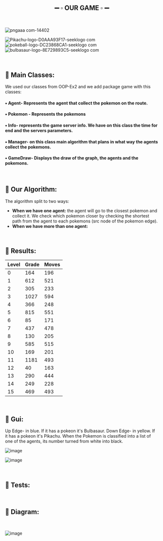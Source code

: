 ## <p align="center"> :heavy_minus_sign: :white_small_square: OUR GAME :white_small_square: :heavy_minus_sign: <br />
<br />

![pngaaa com-14402](https://user-images.githubusercontent.com/93945532/148700984-96867c93-8ba1-4d0e-9661-adb1c4edcb98.png)

![Pikachu-logo-D0AAA93F17-seeklogo com](https://user-images.githubusercontent.com/93945532/148700704-633b6232-4714-4fda-8488-8f30b16b1b02.png)
![pokeball-logo-DC23868CA1-seeklogo com](https://user-images.githubusercontent.com/93945532/148701348-131505d1-68ce-4543-8931-5d0b6e0d84b0.png)
![bulbasaur-logo-8E729893C5-seeklogo com](https://user-images.githubusercontent.com/93945532/148700752-182e40ef-a31e-455f-8ff1-d6072129c8e3.jpg)


<br />

## :large_orange_diamond: Main Classes:
We used our classes from OOP-Ex2 and we add package game with this classes:

#### :black_small_square: Agent- Represents the agent that collect the pokemon on the route. <br />
#### :black_small_square: Pokemon - Represents the pokemons <br />
#### :black_small_square: Info- represents the game server info. We have on this class the time for end and the servers parameters. <br />
#### :black_small_square: Manager- on this class main algorithm that plans in what way the agents collect the pokemons. <br />
#### :black_small_square: GameDraw- Displays the draw of the graph, the agents and the pokemons. <br />

<br />

## :large_orange_diamond: Our Algorithm:
The algorithm split to two ways:
* **When we have one agent:** the agent will go to the closest pokemon and collect it. We check which pokemon closer by checking the shortest path from the agent to each pokemons (src node of the pokemon edge).
* **When we have more than one agent:** 

<br />

## :large_orange_diamond: Results:
Level          | Grade        | Moves        |
-------------- | ------------ | -------------|
   0           |    164          |   196           |
   1           |       612       |  521            |
   2           |        305      |      233        |   
   3           |       1027       |   594           |
   4           |      366        |  248            |
   5           |       815       |   551           |   
   6           |         85     |      171        |
   7           |     437         |    478          |
   8           |       130       |   205           |
   9           |      585        |       515       |
  10           |      169        |       201       |
  11           |        1181      |      493        |
  12           |        40      |    163          |
  13           |        290      |      444        |
  14           |      249        |        228      |
  15           |   469           |       493       |
   
<br />

## :large_orange_diamond: Gui:
   Up Edge- in blue. If it has a pokeon it's Bulbasaur.
   Down Edge- in yellow. If it has a pokeon it's Pikachu.
   When the Pokemon is classified into a list of one of the agents, its number turned from white into black.

![image](https://user-images.githubusercontent.com/64011788/148699619-47473fd0-b904-4522-922b-f244dbdcb041.png)

![image](https://user-images.githubusercontent.com/64011788/148699649-9b365dec-2ab1-4d79-a3d3-265dbf578591.png)

<br />

## :large_orange_diamond: Tests:

<br />

## :large_orange_diamond: Diagram:

<br />

![image](https://user-images.githubusercontent.com/64011788/148699867-ae78767a-ba4b-461b-a26d-a1e92a334371.png)

